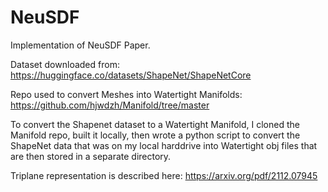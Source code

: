 # NeuSDF
Implementation of NeuSDF Paper.

Dataset downloaded from: https://huggingface.co/datasets/ShapeNet/ShapeNetCore

Repo used to convert Meshes into Watertight Manifolds: https://github.com/hjwdzh/Manifold/tree/master

To convert the Shapenet dataset to a Watertight Manifold, I cloned the Manifold repo, built it locally, then wrote a python script to convert the ShapeNet data that was on my local harddrive into Watertight obj files that are then stored in a separate directory.

Triplane representation is described here: https://arxiv.org/pdf/2112.07945

